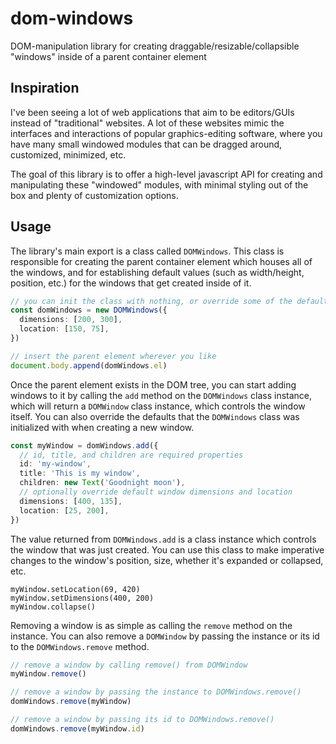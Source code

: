 # dom-windows
DOM-manipulation library for creating draggable/resizable/collapsible "windows" inside of a parent container element

## Inspiration

I've been seeing a lot of web applications that aim to be editors/GUIs instead of "traditional" websites. A lot of these websites mimic the interfaces and interactions of popular graphics-editing software, where you have many small windowed modules that can be dragged around, customized, minimized, etc.

The goal of this library is to offer a high-level javascript API for creating and manipulating these "windowed" modules, with minimal styling out of the box and plenty of customization options.

## Usage
The library's main export is a class called `DOMWindows`. This class is responsible for creating the parent container element which houses all of the windows, and for establishing default values (such as width/height, position, etc.) for the windows that get created inside of it.
```ts
// you can init the class with nothing, or override some of the default values that the windows use on creation.
const domWindows = new DOMWindows({
  dimensions: [200, 300],
  location: [150, 75],
})

// insert the parent element wherever you like
document.body.append(domWindows.el)
```
Once the parent element exists in the DOM tree, you can start adding windows to it by calling the `add` method on the `DOMWindows` class instance, which will return a `DOMWindow` class instance, which controls the window itself. You can also override the defaults that the `DOMWindows` class was initialized with when creating a new window.
```ts
const myWindow = domWindows.add({
  // id, title, and children are required properties
  id: 'my-window',
  title: 'This is my window',
  children: new Text('Goodnight moon'),
  // optionally override default window dimensions and location
  dimensions: [400, 135],
  location: [25, 200],
})
```
The value returned from `DOMWindows.add` is a class instance which controls the window that was just created. You can use this class to make imperative changes to the window's position, size, whether it's expanded or collapsed, etc.
```
myWindow.setLocation(69, 420)
myWindow.setDimensions(400, 200)
myWindow.collapse()
```

Removing a window is as simple as calling the `remove` method on the instance. You can also remove a `DOMWindow` by passing the instance or its id to the `DOMWindows.remove` method.
```ts
// remove a window by calling remove() from DOMWindow
myWindow.remove()

// remove a window by passing the instance to DOMWindows.remove()
domWindows.remove(myWindow)

// remove a window by passing its id to DOMWindows.remove()
domWindows.remove(myWindow.id)
```
